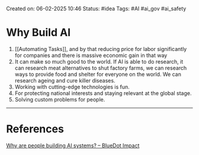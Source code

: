 Created on: 06-02-2025 10:46
Status: #idea
Tags: #AI #ai_gov #ai_safety 
# Why Build AI
1. [[Automating Tasks]], and by that reducing price for labor significantly for companies and there is massive economic gain in that way
2. It can make so much good to the world. If AI is able to do research, it can research meat alternatives to shut factory farms, we can research ways to provide food and shelter for everyone on the world. We can research ageing and cure killer diseases.
3. Working with cutting-edge technologies is fun.
4. For protecting national interests and staying relevant at the global stage.
5. Solving custom problems for people.


-----------------
# References
[Why are people building AI systems? – BlueDot Impact](https://aisafetyfundamentals.com/blog/why-are-people-building-ai-systems/?_gl=1*1teycqr*_ga*OTkzNTUzOTg3LjE3Mjk1NTc2MjM.*_ga_8W59C8ZY6T*MTczODgzMDE0MS4yNi4xLjE3Mzg4MzAzMzUuMC4wLjA.)
